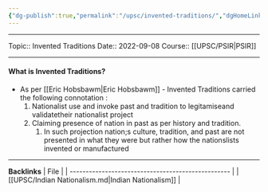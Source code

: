 ```yaml
---
{"dg-publish":true,"permalink":"/upsc/invented-traditions/","dgHomeLink":true,"dgPassFrontmatter":false}
---
```


----
Topic:: Invented Traditions
Date:: 2022-09-08
Course:: [[UPSC/PSIR|PSIR]] 

----
#### What is Invented Traditions? 
- As per [[Eric Hobsbawm|Eric Hobsbawm]] - Invented Traditions carried the following connotation : 
	1. Nationalist use and invoke past and tradition to legitamiseand validatetheir nationalist project
	2. Claiming presence of nation in past as per history and tradition. 
		1. In such projection nation;s culture, tradition, and past are not presented in what they were but rather  how the nationslists invented or manufactured





---
**Backlinks**
| File                                               |
| -------------------------------------------------- |
| [[UPSC/Indian Nationalism.md\|Indian Nationalism]] |




